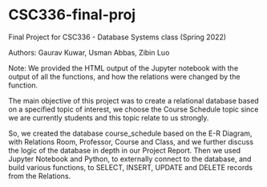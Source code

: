 # CSC336-final-proj
Final Project for CSC336 - Database Systems class (Spring 2022)

Authors: Gaurav Kuwar, Usman Abbas, Zibin Luo

Note: We provided the HTML output of the Jupyter notebook with the output of all the functions, and how the relations were changed by the function.

The main objective of this project was to create a relational database based on a specified topic of interest, we choose the Course Schedule topic since we are currently students and this topic relate to us strongly. 

So, we created the database course_schedule based on the E-R Diagram, with Relations Room, Professor, Course and Class, and we further discuss the logic of the database in depth in our Project Report. Then we used Jupyter Notebook and Python, to externally connect to the database, and build various functions, to SELECT, INSERT, UPDATE and DELETE records from the Relations.

